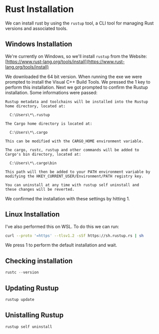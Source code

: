 # Rust Installation

We can install rust by using the `rustup` tool, a CLI tool for managing Rust versions and associated tools. 

## Windows Installation

We're currently on Windows, so we'll install `rustup` from the Website:
[https://www.rust-lang.org/tools/install](https://www.rust-lang.org/tools/install)

We downloaded the 64 bit version. When running the exe we were prompted to install the Visual C++ Build Tools. We pressed the 1 key to perform this installation. Next we got prompted to confirm the Rustup installation. Some informations were passed:

```
Rustup metadata and toolchains will be installed into the Rustup
home directory, located at:

  C:\Users\*\.rustup

The Cargo home directory is located at:

  C:\Users\*\.cargo

This can be modified with the CARGO_HOME environment variable.

The cargo, rustc, rustup and other commands will be added to
Cargo's bin directory, located at:

  C:\Users\*\.cargo\bin

This path will then be added to your PATH environment variable by
modifying the HKEY_CURRENT_USER/Environment/PATH registry key.

You can uninstall at any time with rustup self uninstall and
these changes will be reverted.
```

We confirmed the installation with these settings by hitting 1.

## Linux Installation

I've also performed this on WSL. To do this we can run:

```bash
curl --proto '=https' --tlsv1.2 -sSf https://sh.rustup.rs | sh
```

We press 1 to perform the default installation and wait.

## Checking installation

```powershell
rustc --version
```

## Updating Rustup

```powershell
rustup update
```

## Unistalling Rustup

```powershell
rustup self uninstall
```

